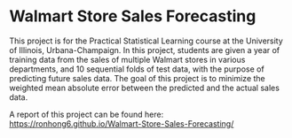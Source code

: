 # Walmart Store Sales Forecasting
This project is for the Practical Statistical Learning course at the University of Illinois, Urbana-Champaign. In this project, students are given a year of training data from the sales of multiple Walmart stores in various departments, and 10 sequential folds of test data, with the purpose of predicting future sales data. The goal of this project is to minimize the weighted mean absolute error between the predicted and the actual sales data.

A report of this project can be found here:  
https://ronhong6.github.io/Walmart-Store-Sales-Forecasting/
